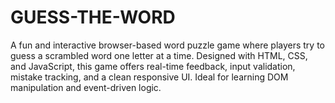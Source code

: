 # GUESS-THE-WORD
A fun and interactive browser-based word puzzle game where players try to guess a scrambled word one letter at a time. Designed with HTML, CSS, and JavaScript, this game offers real-time feedback, input validation, mistake tracking, and a clean responsive UI. Ideal for learning DOM manipulation and event-driven logic.
